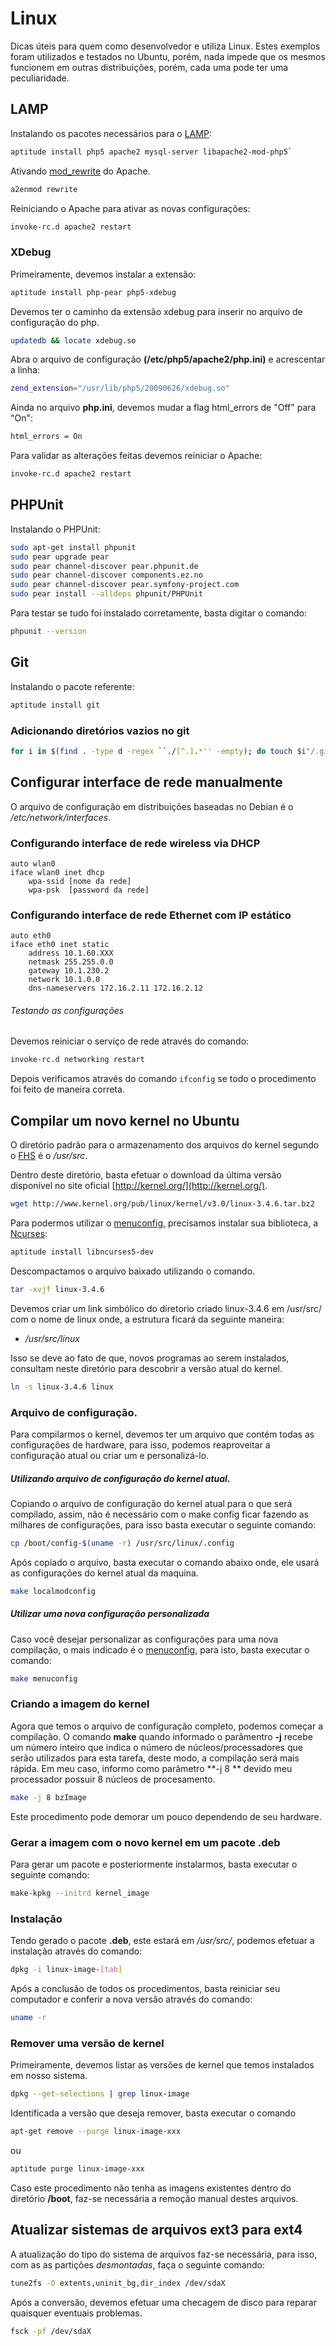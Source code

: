 # Linux
Dicas úteis para quem como desenvolvedor e utiliza Linux. Estes exemplos foram utilizados e testados no Ubuntu, porém, nada impede que os mesmos funcionem em outras distribuições, porém, cada uma pode ter uma peculiaridade.

## LAMP
Instalando os pacotes necessários para o [LAMP](http://pt.wikipedia.org/wiki/LAMP):
```sh
aptitude install php5 apache2 mysql-server libapache2-mod-php5`
```

Ativando [mod_rewrite](http://cirofeitosa.com.br/post/urls-mod-rewrite/) do Apache.
```sh
a2enmod rewrite
```

Reiniciando o Apache para ativar as novas configurações:
```sh
invoke-rc.d apache2 restart
```

### XDebug
Primeiramente, devemos instalar a extensão:
```sh
aptitude install php-pear php5-xdebug
```

Devemos ter o caminho da extensão xdebug para inserir no arquivo de configuração do php.
```sh
updatedb && locate xdebug.so
```

Abra o arquivo de configuração **(/etc/php5/apache2/php.ini)** e acrescentar a linha:
```sh
zend_extension="/usr/lib/php5/20090626/xdebug.so"
```


Ainda no arquivo **php.ini**, devemos mudar a flag html_errors de "Off" para "On":
```sh
html_errors = On
```

Para validar as alterações feitas devemos reiniciar o Apache:
```sh
invoke-rc.d apache2 restart
```

## PHPUnit
Instalando o PHPUnit:
```sh
sudo apt-get install phpunit
sudo pear upgrade pear
sudo pear channel-discover pear.phpunit.de
sudo pear channel-discover components.ez.no
sudo pear channel-discover pear.symfony-project.com
sudo pear install --alldeps phpunit/PHPUnit
```

Para testar se tudo foi instalado corretamente, basta digitar o comando:

```sh
phpunit --version
```

## Git
Instalando o pacote referente:
```sh
aptitude install git
```

### Adicionando diretórios vazios no git
```sh
for i in $(find . -type d -regex ``./[^.].*'' -empty); do touch $i"/.gitignore"; done;
```

## Configurar interface de rede manualmente
O arquivo de configuração em distribuições baseadas no Debian é o */etc/network/interfaces*.

### Configurando interface de rede wireless via DHCP
<pre><code>auto wlan0 
iface wlan0 inet dhcp
	wpa-ssid [nome da rede]
	wpa-psk  [password da rede]</code></pre>

### Configurando interface de rede Ethernet com IP estático
<pre><code>auto eth0
iface eth0 inet static
	address 10.1.60.XXX
	netmask 255.255.0.0
	gateway 10.1.230.2
	network 10.1.0.0
	dns-nameservers 172.16.2.11 172.16.2.12</code></pre>

###### Testando as configurações
Devemos reiniciar o serviço de rede através do comando:
```sh
invoke-rc.d networking restart
```

Depois verificamos através do comando `ifconfig` se todo o procedimento foi feito de maneira correta.

    
## Compilar um novo kernel no Ubuntu
O diretório padrão para o armazenamento dos arquivos do kernel segundo o [FHS](http://pt.wikipedia.org/wiki/Filesystem_Hierarchy_Standard) é o */usr/src*.

Dentro deste diretório, basta efetuar o download da última versão disponível no site oficial [http://kernel.org/](http://kernel.org/).
```sh
wget http://www.kernel.org/pub/linux/kernel/v3.0/linux-3.4.6.tar.bz2
```

Para podermos utilizar o [menuconfig](http://en.wikipedia.org/wiki/Menuconfig), precisamos instalar sua biblioteca, a [Ncurses](http://en.wikipedia.org/wiki/Ncurses): 
```sh
aptitude install libncurses5-dev
```

Descompactamos o arquivo baixado utilizando o comando.
```sh
tar -xvjf linux-3.4.6
```

Devemos criar um link simbólico do diretorio criado linux-3.4.6 em /usr/src/ com o nome de linux onde, a estrutura ficará da seguinte maneira: 
* */usr/src/linux*

Isso se deve ao fato de que, novos programas ao serem instalados, consultam neste diretório para descobrir a versão atual do kernel.
```sh
ln -s linux-3.4.6 linux
```

### Arquivo de configuração.
Para compilarmos o kernel, devemos ter um arquivo que contém todas as configurações de hardware, para isso, podemos reaproveitar a configuração atual ou criar um e personalizá-lo.

##### Utilizando arquivo de configuração do kernel atual.
Copiando o arquivo de configuração do kernel atual para o que será compilado, assim, não é necessário com o make config ficar fazendo as milhares de configurações, para isso basta executar o seguinte comando:
```sh
cp /boot/config-$(uname -r) /usr/src/linux/.config
```

Após copiado o arquivo, basta executar o comando abaixo onde, ele usará as configurações do kernel atual da maquina.
```sh
make localmodconfig
```

##### Utilizar uma nova configuração personalizada
Caso você desejar personalizar as configurações para uma nova compilação, o mais indicado é o [menuconfig](http://en.wikipedia.org/wiki/Menuconfig), para isto, basta executar o comando:
```sh
make menuconfig
```

### Criando a imagem do kernel
Agora que temos o arquivo de configuração completo, podemos começar a compilação. O comando **make** quando informado o parâmentro **-j** recebe um número inteiro que indica o número de núcleos/processadores que serão utilizados para esta tarefa, deste modo, a compilação será mais rápida. Em meu caso, informo como parâmetro **-j 8 ** devido meu processador possuir 8 núcleos de procesamento.
```sh
make -j 8 bzImage
```

Este procedimento pode demorar um pouco dependendo de seu hardware.

### Gerar a imagem com o novo kernel em um pacote .deb
Para gerar um pacote e posteriormente instalarmos, basta executar o seguinte comando:
```sh
make-kpkg --initrd kernel_image
```

### Instalação
Tendo gerado o pacote **.deb**, este estará em */usr/src/*, podemos efetuar a instalação através do comando:
```sh
dpkg -i linux-image-[tab]
```

Após a conclusão de todos os procedimentos, basta reiniciar seu computador e conferir a nova versão através do comando:
```sh
uname -r
```

### Remover uma versão de kernel
Primeiramente, devemos listar as versões de kernel que temos instalados em nosso sistema.
```sh
dpkg --get-selections | grep linux-image
```

Identificada a versão que deseja remover, basta executar o comando
```sh
apt-get remove --purge linux-image-xxx
```
ou
```sh
aptitude purge linux-image-xxx
```

Caso este procedimento não tenha as imagens existentes dentro do diretório **/boot**, faz-se necessária a remoção manual destes arquivos.


## Atualizar sistemas de arquivos ext3 para ext4
A atualização do tipo do sistema de arquivos faz-se necessária, para isso, com as as partições *desmontadas*, faça o seguinte comando:
```sh
tune2fs -O extents,uninit_bg,dir_index /dev/sdaX
```

Após a conversão, devemos efetuar uma checagem de disco para reparar quaisquer eventuais problemas.
```sh
fsck -pf /dev/sdaX
```